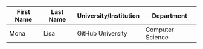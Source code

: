| First Name | Last Name | University/Institution | Department |
|---|---|---|---|
| Mona | Lisa | GitHub University | Computer Science |
